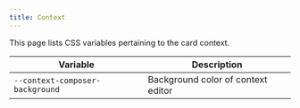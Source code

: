 ```yaml
---
title: Context
---
```


This page lists CSS variables pertaining to the card context.

| Variable | Description |
| -------- | -------- |
| `--context-composer-background` | Background color of context editor |